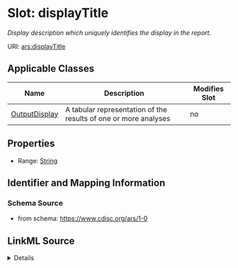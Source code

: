 # Slot: displayTitle


_Display description which uniquely identifies the display in the report._



URI: [ars:displayTitle](https://www.cdisc.org/ars/1-0/displayTitle)



<!-- no inheritance hierarchy -->




## Applicable Classes

| Name | Description | Modifies Slot |
| --- | --- | --- |
[OutputDisplay](OutputDisplay.md) | A tabular representation of the results of one or more analyses |  no  |







## Properties

* Range: [String](String.md)





## Identifier and Mapping Information







### Schema Source


* from schema: https://www.cdisc.org/ars/1-0




## LinkML Source

<details>
```yaml
name: displayTitle
description: Display description which uniquely identifies the display in the report.
from_schema: https://www.cdisc.org/ars/1-0
rank: 1000
alias: displayTitle
domain_of:
- OutputDisplay
range: string

```
</details>